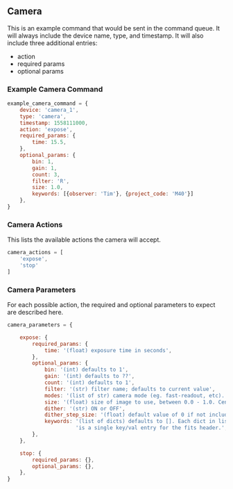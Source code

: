 
## Camera

This is an example command that would be sent in the command queue.
It will always include the device name, type, and timestamp.
It will also include three additional entries: 
  - action
  - required params
  - optional params

### Example Camera Command
```javascript
example_camera_command = {
    device: 'camera_1',
    type: 'camera',
    timestamp: 1558111000,
    action: 'expose',
    required_params: {
        time: 15.5, 
    },
    optional_params: {
        bin: 1,
        gain: 1,
        count: 3,
        filter: 'R',
        size: 1.0,
        keywords: [{observer: 'Tim'}, {project_code: 'M40'}]
    },
}
```


### Camera Actions
This lists the available actions the camera will accept.

```javascript
camera_actions = [ 
    'expose', 
    'stop' 
]
```

### Camera Parameters
For each possible action, the required and optional parameters to 
expect are described here.

```javascript
camera_parameters = {

    expose: {
        required_params: {
            time: '(float) exposure time in seconds', 
        },
        optional_params: {
            bin: '(int) defaults to 1',
            gain: '(int) defaults to ??',
            count: '(int) defaults to 1',
            filter: '(str) filter name; defaults to current value',
            modes: '(list of str) camera mode (eg. fast-readout, etc).',
            size: '(float) size of image to use, between 0.0 - 1.0. Centered.',
            dither: '(str) ON or OFF',
            dither_step_size: '(float) default value of 0 if not included.',
            keywords: '(list of dicts) defaults to []. Each dict in list ' +
                      'is a single key/val entry for the fits header.',
        },
    },

    stop: {
        required_params: {},
        optional_params: {},
    },
}
```